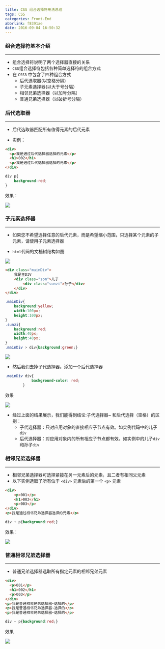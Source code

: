 ```yaml
---
title: CSS 组合选择符用法总结
tags: CSS
categories: Front-End
abbrlink: f8391ae
date: 2016-09-04 16:50:32
---
```


### 组合选择符基本介绍
---
<!--more-->
- 组合选择符说明了两个选择器直接的关系
- `CSS`组合选择符包括各种简单选择符的组合方式
- 在 `CSS3` 中包含了四种组合方式
    - 后代选取器(以空格分隔)
    - 子元素选择器(以大于号分隔）
    - 相邻兄弟选择器（以加号分隔）
    - 普通兄弟选择器（以破折号分隔）



### 后代选取器
---

- 后代选取器匹配所有值得元素的后代元素
    
- 实例：
    
```html
<div>
  <p>我是通过后代选择器选择的元素</p>
  <h1>002</h1>
  <p>我是通过后代选择器选择的元素</p>
</div>	
```

```css
div p{
    background:red;
}
```

效果：

![](http://7xq6al.com1.z0.glb.clouddn.com/%E5%90%8E%E4%BB%A3%E9%80%89%E6%8B%A9%E5%99%A8.png)


### 子元素选择器
---

- 如果您不希望选择任意的后代元素，而是希望缩小范围，只选择某个元素的子元素，请使用子元素选择器

- `html`代码的文档树结构如图

![](http://7xq6al.com1.z0.glb.clouddn.com/div.png)

```html
<div class="mainDiv">
    我是主DIV
    <div class="son">儿子
        <div class="sunzi">孙子</div>
    </div>
</div>
```

```css
.mainDiv{
	background:yellow;
	width:100px;
	height:100px;
}
.sunzi{
	background:red;
	width:40px;
	height:40px;
}
.mainDiv > div{background:green;}
```

![](http://7xq6al.com1.z0.glb.clouddn.com/%E5%AD%90%E4%BB%A3.png)

- 然后我们去掉子代选择器，添加一个后代选择器

```css
.mainDiv div{
            background-color: red;
        }
```

效果

![](http://7xq6al.com1.z0.glb.clouddn.com/%E5%90%8E%E4%BB%A31.png)


- 经过上面的结果展示，我们能得到结论:子代选择器~ 和后代选择（空格）的区别：
    - 子代选择器：只对应用对象的直接相应子节点有效。如实例代码中的儿子`div`
    - 后代选择器：对应用对象内的所有相应子节点都有效。如实例中的儿子`div`和孙子`div`



### 相邻兄弟选择器
---

- 相邻兄弟选择器可选择紧接在另一元素后的元素，且二者有相同父元素
- 以下实例选取了所有位于 `<div>` 元素后的第一个 `<p>` 元素
    
```html
<div>
	<p>001</p>
	<h1>002</h1>
	<p>003</p>
</div>	
<p>我是通过相邻兄弟选择器选择的元素</p>

```

```css
div + p{background:red;}
```

效果：

![](http://7xq6al.com1.z0.glb.clouddn.com/%E7%9B%B8%E9%82%BB%E5%85%84%E5%BC%9F%E9%80%89%E6%8B%A9%E5%99%A8.png)


### 普通相邻兄弟选择器
---

- 普通兄弟选择器选取所有指定元素的相邻兄弟元素
  
```html
<div>
  <p>001</p>
  <h1>002</h1>
  <p>003</p>
</div>	
<p>我是普通相邻兄弟选择器~选择的</p>
<p>我是普通相邻兄弟选择器~选择的</p>
<p>我是普通相邻兄弟选择器~选择的</p>
```

```css
div ~ p{background:red;}
```

效果

![](http://7xq6al.com1.z0.glb.clouddn.com/%E6%99%AE%E9%80%9A%E7%9B%B8%E9%82%BB%E5%85%84%E5%BC%9F%E9%80%89%E6%8B%A9%E5%99%A8.png)
